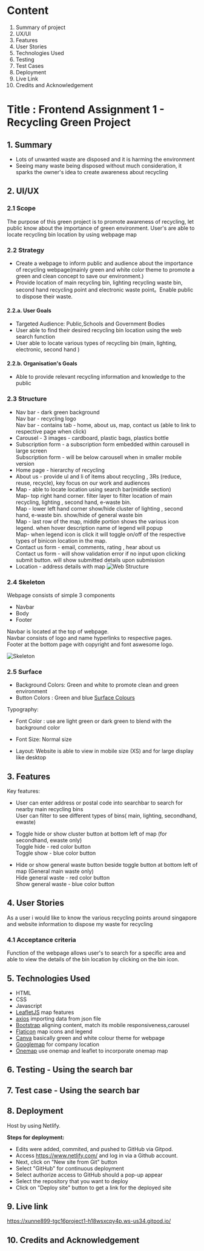 

# Content
1. Summary of project
2. UX/UI 
3. Features 
4. User Stories
5. Technologies Used
6. Testing 
7. Test Cases
8. Deployment
9. Live Link
10. Credits and Acknowledgement

# Title : Frontend Assignment 1 - Recycling Green Project

## 1. Summary
* Lots of unwanted waste are disposed and it is harming the environment
* Seeing many waste being disposed without much consideration, it sparks the owner's idea to create awareness about recycling



## 2. UI/UX

### 2.1 Scope
The purpose of this green project is to promote awareness of recycling, let public know about the importance of green environment. User's are able to locate recycling bin location by using webpage map

### 2.2 Strategy 
* Create a webpage to inform public and audience about the importance of recycling
webpage(mainly green and white color theme to promote a green and clean concept to save our environment.)
* Provide location of main recycling bin, lighting recycling waste bin, second hand recycling point and electronic waste point。Enable public to dispose their waste.

#### 2.2.a. User Goals
* Targeted Audience: Public,Schools and Government Bodies
* User able to find their desired recycling bin location using the web search function
* User able to locate various types of recycling bin (main, lighting, electronic, second hand )

#### 2.2.b. Organisation's Goals
* Able to provide relevant recycling information and knowledge to the public


### 2.3 Structure
* Nav bar - dark green background <br>
  Nav bar - recycling logo <br>
  Nav bar - contains tab - home, about us, map, contact us (able to link to respective page when click)
* Carousel - 3 images - cardboard, plastic bags, plastics bottle
* Subscription form - a subscription form embedded within carousell in large screen <br>
  Subscription form - will be below carousell when in smaller mobile version
* Home page - hierarchy of recycling 
* About us - provide ul and li of items about recycling , 3Rs (reduce, reuse, recycle), key focus on our work and audiences
* Map - able to locate location using search bar(middle section)<br>
  Map- top right hand corner. filter layer to filter location of main recycling, lighting , second hand, e-waste bin.<br>
  Map - lower left hand corner show/hide cluster of  lighting , second hand, e-waste bin. show/hide of general waste bin<br>
  Map - last row of the map, middle portion shows the various icon legend. when hover description name of legend will popup<br>
  Map- when legend icon is click it will toggle on/off of the respective types of binicon location in the map.<br> 
* Contact us form - email, comments, rating , hear about us<br>
  Contact us form - will show validation error if no input upon clicking submit button. will show submitted details upon submission
* Location - address details with map
![Web Structure](./images/structure_webpage.png)

### 2.4 Skeleton
Webpage consists of simple 3 components
* Navbar
* Body
* Footer

Navbar is located at the top of webpage.<br>
Navbar consists of logo and name hyperlinks to respective pages.<br>
Footer at the bottom page with copyright and font aswesome logo.<br>

![Skeleton](./images/skeleton.png)

### 2.5 Surface 
* Background Colors: Green and white to promote clean and green environment 
* Button Colors : Green and blue
[Surface Colours](./images/colors.png)

Typography:<br>

* Font Color : use are light green or dark green to blend with the background color

* Font Size: Normal size

* Layout: Website is able to view in mobile size (XS) and for large display like desktop


## 3. Features
Key features:<br> 

* User can enter address or postal code into searchbar to search for nearby main recycling bins<br>
  User can filter to see different types of bins( main, lighting, secondhand, ewaste)
* Toggle hide or show cluster button at bottom left of map (for secondhand, ewaste only)<br>
  Toggle hide - red color button<br>
  Toggle show - blue color button

* Hide or show general waste button beside toggle button at bottom left of map (General main waste only)<br>
  Hide general waste - red color button<br>
  Show general waste - blue color button



## 4. User Stories
As a user i would like to know the various recycling points around singapore and website information to dispose my waste for recycling

### 4.1 Acceptance criteria
Function of the  webpage allows user's to search for a specific area and able to view the details of the bin location by clicking on the bin icon.



## 5. Technologies Used
* HTML
* CSS
* Javascript
* [LeafletJS](https://leafletjs.com/) map features
* [axios](https://github.com/axios/axios) importing data from json file 
* [Bootstrap](https://getbootstrap.com/docs/5.0/getting-started/introduction/) aligning content, match its mobile responsiveness,carousel
* [Flaticon](https://www.flaticon.com/) map icons and legend
* [Canva](https://www.canva.com) basically green and white colour theme for webpage
* [Googlemap](https://www.google.com/maps) for company location
* [Onemap](https://www.onemap.gov.sg/docs/maps/) use onemap and leaflet to incorporate onemap map

## 6. Testing - Using the search bar 
## 7. Test case - Using the search bar 
## 8. Deployment 
 Host by using Netlify.

**Steps for deployment:**
* Edits were added, commited, and pushed to GitHub via Gitpod.
* Access https://www.netlify.com/ and log in via a Github account.
* Next, click on "New site from Git" button
* Select "GitHub" for continuous deployment
* Select authorize access to GitHub should a pop-up appear
* Select the repository that you want to deploy
* Click on "Deploy site" button to get a link for the deployed site



## 9. Live link
https://xunne899-tgc16project1-h18wsxcpy4p.ws-us34.gitpod.io/

## 10. Credits and Acknowledgement
